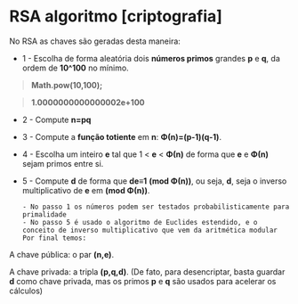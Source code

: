 # RSA algoritmo [criptografia]

No RSA as chaves são geradas desta maneira:

* 1 - Escolha de forma aleatória dois **números primos** grandes **p** e **q**, da ordem de **10^100** no mínimo.

> **Math.pow(10,100);**

> **1.0000000000000002e+100**

* 2 - Compute  **n=pq**

* 3 - Compute a **função totiente** em **n**: **Φ(n)=(p-1)(q-1)**.

* 4 - Escolha um inteiro **e** tal que 1 < **e** < **Φ(n)** de forma que **e** e  **Φ(n)** sejam primos entre si.

* 5 - Compute **d** de forma que **de≡1** **(mod Φ(n))**, ou seja, **d**, seja o inverso multiplicativo de **e** em **(mod Φ(n))**.
      
      - No passo 1 os números podem ser testados probabilisticamente para primalidade
      - No passo 5 é usado o algoritmo de Euclides estendido, e o conceito de inverso multiplicativo que vem da aritmética modular
      Por final temos:

A chave pública: o par **(n,e)**.

A chave privada: a tripla **(p,q,d)**. (De fato, para desencriptar, basta guardar **d** como chave privada, mas os primos **p** e **q** são usados para acelerar os cálculos)
